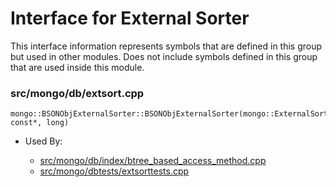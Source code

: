 
# Interface for External Sorter
This interface information represents symbols that are defined in this group but used in other modules.  Does not include symbols defined in this group that are used inside this module.

### src/mongo/db/extsort.cpp

<div></div>

    mongo::BSONObjExternalSorter::BSONObjExternalSorter(mongo::ExternalSortComparison const*, long)

- Used By:

    - [src/mongo/db/index/btree\_based\_access\_method.cpp](../../../../query\_and\_operation\_handling/indexing)
    - [src/mongo/dbtests/extsorttests.cpp](../../../../tests/unit\_tests)
